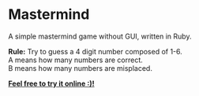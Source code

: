 # Mastermind
A simple mastermind game without GUI, written in Ruby.

<b>Rule:</b> Try to guess a 4 digit number composed of 1-6.<br>
A means how many numbers are correct.<br>
B means how many numbers are misplaced.

[<b>Feel free to try it online :)!</b>](https://repl.it/C8IV/1)
